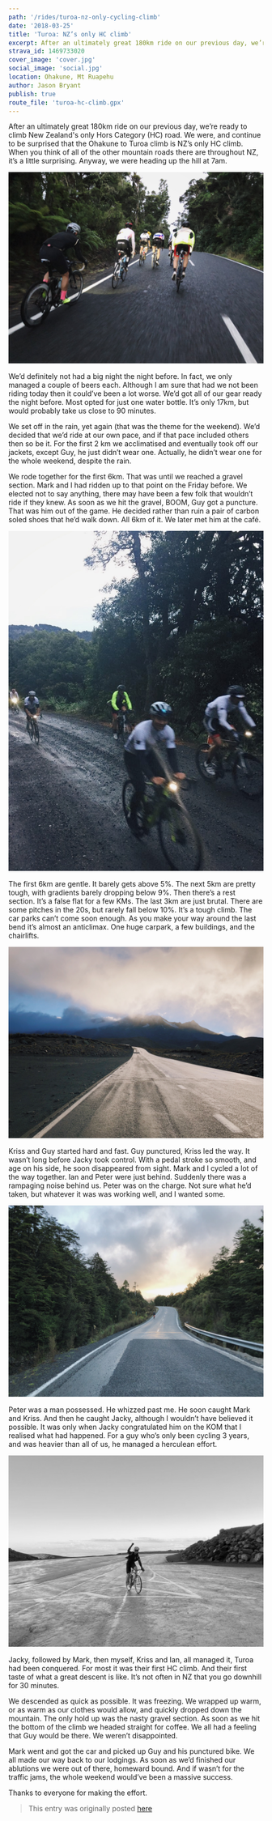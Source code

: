 ```yaml
---
path: '/rides/turoa-nz-only-cycling-climb'
date: '2018-03-25'
title: 'Turoa: NZ’s only HC climb'
excerpt: After an ultimately great 180km ride on our previous day, we’re ready to climb New Zealand’s only Hors Category (HC) road. We were, and continue to be surprised that the Ohakune to Turoa climb is NZ’s only HC climb. When you think of all of the other mountain roads there are throughout NZ, it’s a little surprising. Anyway, we were heading up the hill at 7am.
strava_id: 1469733020
cover_image: 'cover.jpg'
social_image: 'social.jpg'
location: Ohakune, Mt Ruapehu
author: Jason Bryant
publish: true
route_file: 'turoa-hc-climb.gpx'
---
```


After an ultimately great 180km ride on our previous day, we’re ready to climb New Zealand's only Hors Category (HC) road. We were, and continue to be surprised that the Ohakune to Turoa climb is NZ’s only HC climb. When you think of all of the other mountain roads there are throughout NZ, it’s a little surprising. Anyway, we were heading up the hill at 7am.

![Everyone feeling pumped & optimistic at the base of Turoa](01.JPG 'Everyone feeling pumped & optimistic at the base of Turoa')

We’d definitely not had a big night the night before. In fact, we only managed a couple of beers each. Although I am sure that had we not been riding today then it could’ve been a lot worse. We’d got all of our gear ready the night before. Most opted for just one water bottle. It’s only 17km, but would probably take us close to 90 minutes.

We set off in the rain, yet again (that was the theme for the weekend). We’d decided that we’d ride at our own pace, and if that pace included others then so be it. For the first 2 km we acclimatised and eventually took off our jackets, except Guy, he just didn’t wear one. Actually, he didn’t wear one for the whole weekend, despite the rain.

We rode together for the first 6km. That was until we reached a gravel section. Mark and I had ridden up to that point on the Friday before. We elected not to say anything, there may have been a few folk that wouldn’t ride if they knew. As soon as we hit the gravel, BOOM, Guy got a puncture. That was him out of the game. He decided rather than ruin a pair of carbon soled shoes that he’d walk down. All 6km of it. We later met him at the café.

![Gravel section after the base.](04.jpg 'Gravel section after the base.')

The first 6km are gentle. It barely gets above 5%. The next 5km are pretty tough, with gradients barely dropping below 9%. Then there’s a rest section. It’s a false flat for a few KMs. The last 3km are just brutal. There are some pitches in the 20s, but rarely fall below 10%. It’s a tough climb. The car parks can’t come soon enough. As you make your way around the last bend it’s almost an anticlimax. One huge carpark, a few buildings, and the chairlifts.

![False flats all the way up](03.jpg 'False flats all the way up.')

Kriss and Guy started hard and fast. Guy punctured, Kriss led the way. It wasn’t long before Jacky took control. With a pedal stroke so smooth, and age on his side, he soon disappeared from sight. Mark and I cycled a lot of the way together. Ian and Peter were just behind. Suddenly there was a rampaging noise behind us. Peter was on the charge. Not sure what he’d taken, but whatever it was was working well, and I wanted some.

![More false flats](02.JPG 'More false flats.')

Peter was a man possessed. He whizzed past me. He soon caught Mark and Kriss. And then he caught Jacky, although I wouldn’t have believed it possible. It was only when Jacky congratulated him on the KOM that I realised what had happened. For a guy who’s only been cycling 3 years, and was heavier than all of us, he managed a herculean effort.

![Kriss conquering Turoa](cover.jpg 'Kriss conquering Turoa')

Jacky, followed by Mark, then myself, Kriss and Ian, all managed it, Turoa had been conquered. For most it was their first HC climb. And their first taste of what a great descent is like. It’s not often in NZ that you go downhill for 30 minutes.

We descended as quick as possible. It was freezing. We wrapped up warm, or as warm as our clothes would allow, and quickly dropped down the mountain. The only hold up was the nasty gravel section. As soon as we hit the bottom of the climb we headed straight for coffee. We all had a feeling that Guy would be there. We weren’t disappointed.

Mark went and got the car and picked up Guy and his punctured bike. We all made our way back to our lodgings. As soon as we’d finished our ablutions we were out of there, homeward bound. And if wasn’t for the traffic jams, the whole weekend would’ve been a massive success.

Thanks to everyone for making the effort.

> This entry was originally posted [here](http://greylynncycleclub.com/cycling-nzs-only-hc-climb/)
